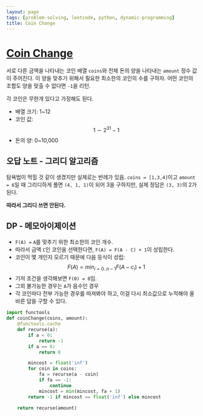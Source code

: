```yaml
---
layout: page
tags: [problem-solving, leetcode, python, dynamic-programming]
title: Coin Change
---
```


# [Coin Change](https://leetcode.com/problems/coin-change/)

 서로 다른 금액을 나타내는 코인 배열 `coins`와 전체 돈의 양을 나타내는
 `amount` 정수 값이 주어진다. 이 양을 맞추기 위해서 필요한 최소한의
 코인의 수를 구하자. 어떤 코인의 조합도 양을 맞출 수 없다면 `-1`을
 리턴.

 각 코인은 무한개 있다고 가정해도 된다.

 - 배열 크기: 1~12
 - 코인 값: $$ 1 \sim 2^{31} - 1 $$
 - 돈의 양: 0~10,000

## 오답 노트 - 그리디 알고리즘
 탐욕법이 먹힐 것 같이 생겼지만 실제로는 반례가 있음.  `coins =
 [1,3,4]`이고 `amount = 6`일 때 그리디하게 풀면 `(4, 1, 1)`이 되어 3을
 구하지만, 실제 정답은 `(3, 3)`의 2가 된다.

 **따라서 그리디 쓰면 안된다.**

## DP - 메모아이제이션
 - `F(A) =` `A`를 맞추기 위한 최소한의 코인 개수.
 - 따라서 금액 `C`인 코인을 선택한다면, `F(A) = F(A - C) + 1`이
   성립한다.
 - 코인이 몇 개인지 모르기 때문에 다음 등식이 성립: $$ F(A) =
   min_{i=0..n-1}F(A-c_{i}) + 1 $$
 - 기저 조건을 생각해보면 `F(0) = 0`임.
 - 그외 불가능한 경우는 `A`가 음수인 경우
 - 각 코인마다 전부 가능한 경우를 따져봐야 하고, 이걸 다시 최소값으로
   누적해야 올바른 답을 구할 수 있다.

```python
import functools
def coinChange(coins, amount):
    @functools.cache
    def recurse(a):
        if a < 0:
            return -1
        if a == 0:
            return 0

        mincost = float('inf')
        for coin in coins:
            fa = recurse(a - coin)
            if fa == -1:
                continue
            mincost = min(mincost, fa + 1)
        return -1 if mincost == float('inf') else mincost

    return recurse(amount)
```
